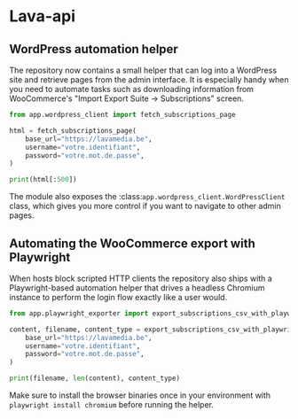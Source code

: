 # Lava-api

## WordPress automation helper

The repository now contains a small helper that can log into a WordPress site
and retrieve pages from the admin interface.  It is especially handy when you
need to automate tasks such as downloading information from WooCommerce's
"Import Export Suite → Subscriptions" screen.

```python
from app.wordpress_client import fetch_subscriptions_page

html = fetch_subscriptions_page(
    base_url="https://lavamedia.be",
    username="votre.identifiant",
    password="votre.mot.de.passe",
)

print(html[:500])
```

The module also exposes the :class:`app.wordpress_client.WordPressClient`
class, which gives you more control if you want to navigate to other admin
pages.

## Automating the WooCommerce export with Playwright

When hosts block scripted HTTP clients the repository also ships with a
Playwright-based automation helper that drives a headless Chromium instance to
perform the login flow exactly like a user would.

```python
from app.playwright_exporter import export_subscriptions_csv_with_playwright

content, filename, content_type = export_subscriptions_csv_with_playwright(
    base_url="https://lavamedia.be",
    username="votre.identifiant",
    password="votre.mot.de.passe",
)

print(filename, len(content), content_type)
```

Make sure to install the browser binaries once in your environment with
`playwright install chromium` before running the helper.
